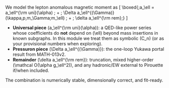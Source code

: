We model the lepton anomalous magnetic moment as
[
\boxed{;a_\ell = a_\ell^{\rm uni}(\alpha) ; + ; \Delta a_\ell^{(\Gamma)}(\kappa,p,m_\Gamma;m_\ell) ; + ; \delta a_\ell^{\rm rem};}
]

* **Universal piece** (a_\ell^{\rm uni}(\alpha)): a QED-like power series whose coefficients do **not** depend on (\ell) beyond mass insertions in known subgraphs. In this module we treat them as symbolic (C_n) (or as your provisional numbers when exploring).
* **Pressuron piece** (\Delta a_\ell^{(\Gamma)}): the one-loop Yukawa portal result from MATH-013v2.
* **Remainder** (\delta a_\ell^{\rm rem}): truncation, mixed higher-order (\mathcal O(\alpha g_\ell^2)), and any hadronic/EW external to Pirouette if/when included.

The combination is numerically stable, dimensionally correct, and fit-ready.
